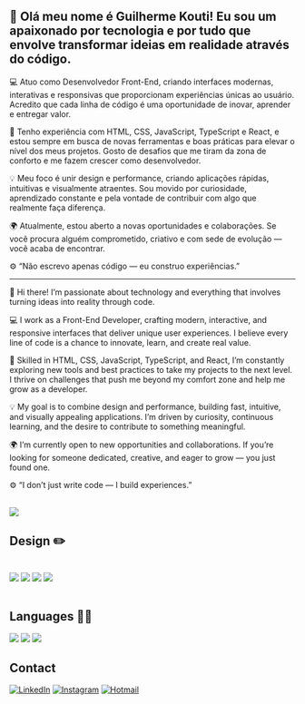 ## 👋 Olá meu nome é Guilherme Kouti! Eu sou um apaixonado por tecnologia e por tudo que envolve transformar ideias em realidade através do código.

💻 Atuo como Desenvolvedor Front-End, criando interfaces modernas, interativas e responsivas que proporcionam experiências únicas ao usuário. Acredito que cada linha de código é uma oportunidade de inovar, aprender e entregar valor.

🚀 Tenho experiência com HTML, CSS, JavaScript, TypeScript e React, e estou sempre em busca de novas ferramentas e boas práticas para elevar o nível dos meus projetos. Gosto de desafios que me tiram da zona de conforto e me fazem crescer como desenvolvedor.

💡 Meu foco é unir design e performance, criando aplicações rápidas, intuitivas e visualmente atraentes. Sou movido por curiosidade, aprendizado constante e pela vontade de contribuir com algo que realmente faça diferença.

🌍 Atualmente, estou aberto a novas oportunidades e colaborações. Se você procura alguém comprometido, criativo e com sede de evolução — você acaba de encontrar.

⚙️ “Não escrevo apenas código — eu construo experiências.”
____________________________________________________________________________________________________________________________________________________________________________________________________________________________________________________________________

👋 Hi there! I’m passionate about technology and everything that involves turning ideas into reality through code.

💻 I work as a Front-End Developer, crafting modern, interactive, and responsive interfaces that deliver unique user experiences. I believe every line of code is a chance to innovate, learn, and create real value.

🚀 Skilled in HTML, CSS, JavaScript, TypeScript, and React, I’m constantly exploring new tools and best practices to take my projects to the next level. I thrive on challenges that push me beyond my comfort zone and help me grow as a developer.

💡 My goal is to combine design and performance, building fast, intuitive, and visually appealing applications. I’m driven by curiosity, continuous learning, and the desire to contribute to something meaningful.

🌍 I’m currently open to new opportunities and collaborations. If you’re looking for someone dedicated, creative, and eager to grow — you just found one.

⚙️ “I don’t just write code — I build experiences.”
<br>
<br>

![](https://komarev.com/ghpvc/?username=your-github-Gkouti10&color=green)
<br>
## Design :pencil2:
<br>
<img src="https://img.shields.io/badge/Adobe%20Creative%20Cloud-DA1F26?style=for-the-badge&logo=Adobe%20Creative%20Cloud&logoColor=white">
<img src="https://img.shields.io/badge/Adobe%20Photoshop-31A8FF?style=for-the-badge&logo=Adobe%20Photoshop&logoColor=black">
<img src="https://img.shields.io/badge/Adobe%20InDesign-FF3366?style=for-the-badge&logo=Adobe%20InDesign&logoColor=white">
<img src="https://img.shields.io/badge/Canva-%2300C4CC.svg?&style=for-the-badge&logo=Canva&logoColor=white">

<br>
<br>

## Languages 👩‍💻

<img src="https://img.shields.io/badge/HTML5-E34F26?style=for-the-badge&logo=html5&logoColor=white;">
<img src="https://img.shields.io/badge/CSS3-1572B6?style=for-the-badge&logo=css3&logoColor=white">
<img src="https://img.shields.io/badge/JavaScript-323330?style=for-the-badge&logo=javascript&logoColor=F7DF1E">

## Contact

[![LinkedIn](https://img.shields.io/badge/LinkedIn-0077B5?style=for-the-badge&logo=linkedin&logoColor=white)](https://www.linkedin.com/in/guilherme-kouti/)
[![Instagram](https://img.shields.io/badge/Instagram-E4405F?style=for-the-badge&logo=instagram&logoColor=white)](https://www.instagram.com/guilhermekouti/)
[![Hotmail](https://img.shields.io/badge/Hotmail-0078D4?style=for-the-badge&logo=microsoft-outlook&logoColor=white)](mailto:guilherme.kouti010@hotmail.com)
